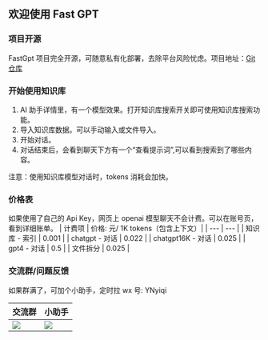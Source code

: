 ## 欢迎使用 Fast GPT

### 项目开源

FastGpt 项目完全开源，可随意私有化部署，去除平台风险忧虑。项目地址：[Git 仓库](https://github.com/c121914yu/FastGPT)

### 开始使用知识库

1. AI 助手详情里，有一个模型效果。打开知识库搜索开关即可使用知识库搜索功能。
2. 导入知识库数据。可以手动输入或文件导入。
3. 开始对话。
4. 对话结束后，会看到聊天下方有一个“查看提示词”,可以看到搜索到了哪些内容。

注意：使用知识库模型对话时，tokens 消耗会加快。

### 价格表

如果使用了自己的 Api Key，网页上 openai 模型聊天不会计费。可以在账号页，看到详细账单。
| 计费项 | 价格: 元/ 1K tokens（包含上下文）|
| --- | --- |
| 知识库 - 索引 | 0.001 |
| chatgpt - 对话 | 0.022 |
| chatgpt16K - 对话 | 0.025 |
| gpt4 - 对话 | 0.5 |
| 文件拆分 | 0.025 |

### 交流群/问题反馈

如果群满了，可加个小助手，定时拉
wx 号: YNyiqi

| 交流群                                            | 小助手                                         |
| ------------------------------------------------- | ---------------------------------------------- |
| ![](https://otnvvf-imgs.oss.laf.run/wxqun300.jpg) | ![](https://otnvvf-imgs.oss.laf.run/wx300.jpg) |
